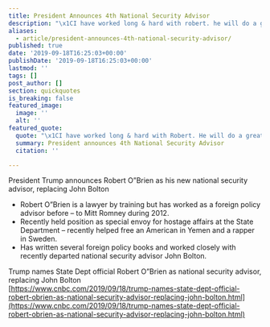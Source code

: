 ```yaml
---
title: President Announces 4th National Security Advisor
description: "\x1CI have worked long & hard with robert. he will do a great job!"
aliases:
  - article/president-announces-4th-national-security-advisor/
published: true
date: '2019-09-18T16:25:03+00:00'
publishDate: '2019-09-18T16:25:03+00:00'
lastmod: ''
tags: []
post_author: []
section: quickquotes
is_breaking: false
featured_image:
  image: ''
  alt: ''
featured_quote:
  quote: "\x1CI have worked long & hard with Robert. He will do a great job!"
  summary: President announces 4th National Security Advisor
  citation: ''

---
```

President Trump announces Robert O”Brien as his new national security advisor, replacing John Bolton

*   Robert O”Brien is a lawyer by training but has worked as a foreign policy advisor before – to Mitt Romney during 2012.
*   Recently held position as special envoy for hostage affairs at the State Department – recently helped free an American in Yemen and a rapper in Sweden.
*   Has written several foreign policy books and worked closely with recently departed national security advisor John Bolton.

Trump names State Dept official Robert O”Brien as national security advisor, replacing John Bolton  
[https://www.cnbc.com/2019/09/18/trump-names-state-dept-official-robert-obrien-as-national-security-advisor-replacing-john-bolton.html](https://www.cnbc.com/2019/09/18/trump-names-state-dept-official-robert-obrien-as-national-security-advisor-replacing-john-bolton.html)